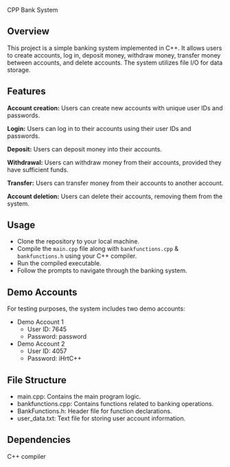 CPP Bank System

Overview
--------
This project is a simple banking system implemented in C++. It allows users to create accounts, log in, deposit money, withdraw money, transfer money between accounts, and delete accounts. The system utilizes file I/O for data storage.

Features
--------
**Account creation:** Users can create new accounts with unique user IDs and passwords.

**Login:** Users can log in to their accounts using their user IDs and passwords.

**Deposit:** Users can deposit money into their accounts.

**Withdrawal:** Users can withdraw money from their accounts, provided they have sufficient funds.

**Transfer:** Users can transfer money from their accounts to another account.

**Account deletion:** Users can delete their accounts, removing them from the system.

Usage
-----
- Clone the repository to your local machine.
- Compile the `main.cpp` file along with `bankfunctions.cpp` & `bankfunctions.h` using your C++ compiler.
- Run the compiled executable.
- Follow the prompts to navigate through the banking system.

Demo Accounts
-------------
For testing purposes, the system includes two demo accounts:

- Demo Account 1
  - User ID: 7645
  - Password: password
- Demo Account 2
  - User ID: 4057
  - Password: iHrtC++

File Structure
--------------
- main.cpp: Contains the main program logic.
- bankfunctions.cpp: Contains functions related to banking operations.
- BankFunctions.h: Header file for function declarations.
- user_data.txt: Text file for storing user account information.

Dependencies
------------
C++ compiler
